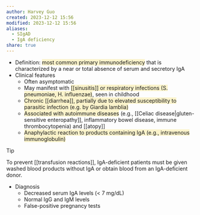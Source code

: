 ```yaml
---
author: Harvey Guo
created: 2023-12-12 15:56
modified: 2023-12-12 15:56
aliases:
  - SIgAD
  - IgA deficiency
share: true
---
```

- Definition: <span style="background:rgba(240, 200, 0, 0.2)">most common primary immunodeficiency</span> that is characterized by a near or total absence of serum and secretory IgA
- Clinical features
	- Often asymptomatic
	- May manifest with <span style="background:rgba(240, 200, 0, 0.2)">[[sinusitis]] or respiratory infections (S. pneumoniae, H. influenzae)</span>, seen in childhood
	- <span style="background:rgba(240, 200, 0, 0.2)">Chronic [[diarrhea]], partially due to elevated susceptibility to parasitic infection (e.g. by Giardia lamblia)</span>
	- <span style="background:rgba(240, 200, 0, 0.2)">Associated with autoimmune diseases</span> (e.g., [[Celiac disease|gluten-sensitive enteropathy]], inflammatory bowel disease, immune thrombocytopenia) and [[atopy]]
	- <span style="background:rgba(240, 200, 0, 0.2)">Anaphylactic reaction to products containing IgA (e.g., intravenous immunoglobulin)</span>

>[!tip] 
>To prevent [[transfusion reactions]], IgA-deficient patients must be given washed blood products without IgA or obtain blood from an IgA-deficient donor.
- Diagnosis
	- Decreased serum IgA levels (< 7 mg/dL)
	- Normal IgG and IgM levels
	- False-positive pregnancy tests
